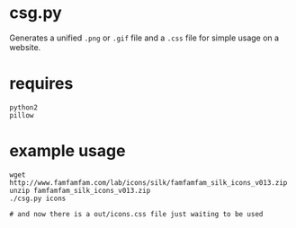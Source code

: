 csg.py
======

Generates a unified `.png` or `.gif` file and a `.css` file for simple usage on
a website.

requires
========

    python2
    pillow

example usage
=============

    wget http://www.famfamfam.com/lab/icons/silk/famfamfam_silk_icons_v013.zip
    unzip famfamfam_silk_icons_v013.zip
    ./csg.py icons

    # and now there is a out/icons.css file just waiting to be used

